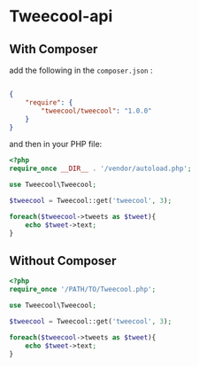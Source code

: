 Tweecool-api
============

## With Composer

add the following in the `composer.json` :

```json

{   
    "require": {
        "tweecool/tweecool": "1.0.0"
    }
}

```
and then in your PHP file:

```php
<?php
require_once __DIR__ . '/vendor/autoload.php';

use Tweecool\Tweecool;

$tweecool = Tweecool::get('tweecool', 3);

foreach($tweecool->tweets as $tweet){
    echo $tweet->text; 
}

```

## Without Composer

```php
<?php
require_once '/PATH/TO/Tweecool.php';

use Tweecool\Tweecool;

$tweecool = Tweecool::get('tweecool', 3);

foreach($tweecool->tweets as $tweet){
    echo $tweet->text;
}

```
